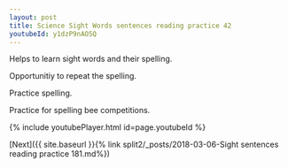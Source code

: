 ```yaml
---
layout: post
title: Science Sight Words sentences reading practice 42
youtubeId: y1dzP9nAO5Q
---
```

 
 
Helps to learn sight words and their spelling.

Opportunitiy to repeat the spelling. 

Practice spelling. 
 
Practice for spelling bee competitions. 
 
{% include youtubePlayer.html id=page.youtubeId %}
 
 

[Next]({{ site.baseurl }}{% link  split2/_posts/2018-03-06-Sight sentences reading practice 181.md%})
 
